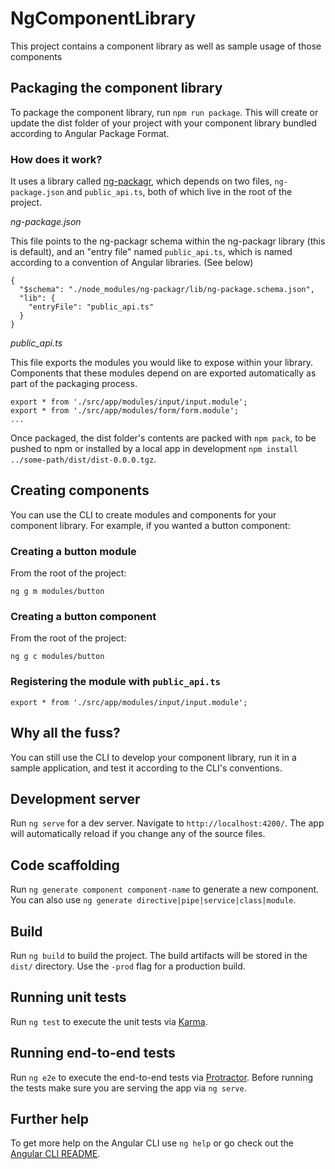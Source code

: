 # NgComponentLibrary

This project contains a component library as well as sample usage of those components

## Packaging the component library

To package the component library, run `npm run package`. This will create or update the dist folder of your project with your component
library bundled according to Angular Package Format.

### How does it work?

It uses a library called [ng-packagr](https://www.npmjs.com/package/ng-packagr), which depends on two files, `ng-package.json` and `public_api.ts`, both of which live in the root of the project.

*ng-package.json*

This file points to the ng-packagr schema within the ng-packagr library (this is default), and an "entry file" named `public_api.ts`, which
is named according to a convention of Angular libraries. (See below)

```
{
  "$schema": "./node_modules/ng-packagr/lib/ng-package.schema.json",
  "lib": {
    "entryFile": "public_api.ts"
  }
}
```

*public_api.ts*

This file exports the modules you would like to expose within your library. Components that these modules depend on are exported automatically
as part of the packaging process.

```
export * from './src/app/modules/input/input.module';
export * from './src/app/modules/form/form.module';
...
```

Once packaged, the dist folder's contents are packed with `npm pack`, to be pushed to npm or installed by a local app in development `npm install ../some-path/dist/dist-0.0.0.tgz`.

## Creating components

You can use the CLI to create modules and components for your component library. For example, if you wanted a button component:

### Creating a button module

From the root of the project:

`ng g m modules/button`

### Creating a button component

From the root of the project:

`ng g c modules/button`

### Registering the module with `public_api.ts`

`export * from './src/app/modules/input/input.module';`

## Why all the fuss?

You can still use the CLI to develop your component library, run it in a sample application, and test it according to the CLI's conventions.

## Development server

Run `ng serve` for a dev server. Navigate to `http://localhost:4200/`. The app will automatically reload if you change any of the source files.

## Code scaffolding

Run `ng generate component component-name` to generate a new component. You can also use `ng generate directive|pipe|service|class|module`.

## Build

Run `ng build` to build the project. The build artifacts will be stored in the `dist/` directory. Use the `-prod` flag for a production build.

## Running unit tests

Run `ng test` to execute the unit tests via [Karma](https://karma-runner.github.io).

## Running end-to-end tests

Run `ng e2e` to execute the end-to-end tests via [Protractor](http://www.protractortest.org/).
Before running the tests make sure you are serving the app via `ng serve`.

## Further help

To get more help on the Angular CLI use `ng help` or go check out the [Angular CLI README](https://github.com/angular/angular-cli/blob/master/README.md).
